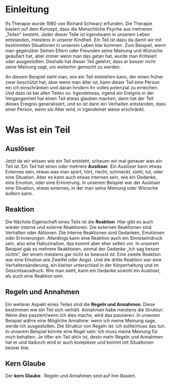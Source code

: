 # Einleitung
Ifs Therapie wurde 1980 von Richard Schwarz erfunden. Die Therapie basiert auf dem Konzept, dass die Menschliche Psyche aus mehreren „Teilen" besteht. Jeder dieser Teile ist irgendwann in unserem Leben entstanden, meistens in unserer Kindheit. Ein Teil ist dazu da damit wir mit bestimmten Situationen in unserem Laben klar kommen. Zum Beispiel, wenn man gegenüber Seinen Eltern oder Freunden seine Meinung und Wünsche geäußert hat, aber immer wenn man das getan hat, wurde man Kritisiert oder ausgestoßen. Deshalb hat dieser Teil gelehrt, dass er besser nicht seine Meinung sagt, um weiterhin gemocht zu werden.

An diesem Beispiel sieht man, wie ein Teil entstehen kann, der einen früher zwar beschützt hat, aber wenn man älter ist, kann dieser Teil eine Person ein ich einschränken und daran hindern ihr volles potenzial zu erreichen.
Und dass ist bei allen Teilen so. Irgendetwas, irgend ein Ereignis in der Vergangenheit hat einen Teil etwas glauben machen, dann hat der Teil dieses Ereignis generalisiert, und so ist dann ein Verhalten entstanden, dass einer Person, wenn sie Alter wird, in irgendeiner weise erschränkt.
# Was ist ein Teil
## Auslöser
Jetzt da wir wissen wie ein Teil entsteht, schauen wir mal genauer was ein Teil ist. Ein Teil hat einen oder mehrere **Auslöser**. Ein Auslöser kann etwas Externes sein, etwas was man spürt, hört, riecht, schmeckt, sieht, tut, oder eine Situation. Aber es kann auch etwas internes sein, wie ein Gedanke, eine Emotion, oder eine Erinnerung. In unserem Beispiel war der Auslöser eine Situation, etwas externes, in der man seine Meinung oder Wünsche äußern kann. 
## Reaktion
Die Nächste Eigenschaft eines Teils ist die **Reaktion**. Hier gibt es auch wieder interne und externe Reaktionen. Die externen Reaktionen sind Verhalten oder Aktionen. Die Interne Reaktionen sind Gedanken, Emotionen oder Erinnerungen. Allerdings kann eine Reaktion auch ein Sinneseindruck sein, also eine Halluzination, das kommt aber eher selten vor. In unserem Beispiel gab es mehrere Reaktionen, einmal der Gedanke „Ich sag besser nichts“, der einem meistens gar nicht so bewusst ist. Eine zweite Reaktion war eine Emotion wie Zweifel oder Angst. Und die dritte Reaktion war eine Verhaltensänderung, ein kleiner unterschied in der Körperhaltung und im Gesichtsausdruck. Wie man sieht, kann ein Gedanke sowohl ein Auslöser, als auch eine Reaktion sein.
## Regeln und Annahmen
Ein weiterer Aspekt eines Teiles sind die **Regeln und Annahmen**. Diese bestimmen wie ein Teil sich verhält. Annahmen habe meistens die Struktur: Wenn dies passiert/wenn ich dies mache, wird das passieren. In unserem Beispiel währe eine Mögliche Annahme: wenn ich meine Meinung sage, werde ich ausgestoßen. 
Die Struktur von Regeln ist: Ich sollte/muss das tun. In unserem Beispiel könnte eine Regel sein: Ich muss meine Meinung für mich behalten.
Je öfter ein Teil aktiv ist, desto mehr Regeln und Annahmen hat er und dadurch wird er auch komplexer und kommt mit Situationen besser klar.
## Kern Glaube
Der **kern Glaube** . Regeln und Annahmen sind auf ihm Basiert. 